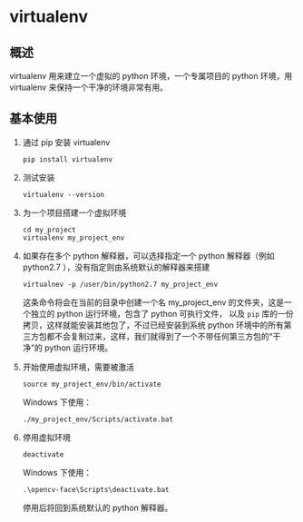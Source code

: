 # virtualenv

## 概述

virtualenv 用来建立一个虚拟的 python 环境，一个专属项目的 python 环境，用 virtualenv 来保持一个干净的环境非常有用。

## 基本使用

1. 通过 pip 安装 virtualenv

   `pip install virtualenv`

2. 测试安装

   `virtualenv --version`

3. 为一个项目搭建一个虚拟环境

   ```shell
   cd my_project
   virtualenv my_project_env
   ```

4. 如果存在多个 python 解释器，可以选择指定一个 python 解释器（例如 python2.7 ），没有指定则由系统默认的解释器来搭建

   `virtualnev -p /user/bin/python2.7 my_project_env`

   这条命令将会在当前的目录中创建一个名 my_project_env 的文件夹，这是一个独立的 python 运行环境，包含了 python 可执行文件， 以及 `pip` 库的一份拷贝，这样就能安装其他包了，不过已经安装到系统 python 环境中的所有第三方包都不会复制过来，这样，我们就得到了一个不带任何第三方包的“干净”的 python 运行环境。 

6. 开始使用虚拟环境，需要被激活

   `source my_project_env/bin/activate`

   Windows 下使用：

   `./my_project_env/Scripts/activate.bat`

7. 停用虚拟环境

   `deactivate`

   Windows 下使用：

   `.\opencv-face\Scripts\deactivate.bat`

   停用后将回到系统默认的 python 解释器。